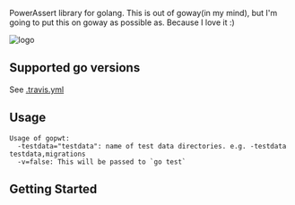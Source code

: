 PowerAssert library for golang. This is out of goway(in my mind), but I'm going to put this on goway as possible as. Because I love it :)

![logo](http://toqoz.net/art/images/gopwt.svg)

## Supported go versions

See [.travis.yml](/.travis.yml)

## Usage

```
Usage of gopwt:
  -testdata="testdata": name of test data directories. e.g. -testdata testdata,migrations
  -v=false: This will be passed to `go test`
```

## Getting Started
